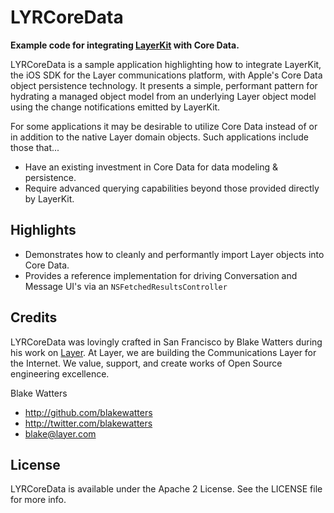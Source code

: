 # LYRCoreData

**Example code for integrating [LayerKit](https://layer.com/) with Core Data.**

LYRCoreData is a sample application highlighting how to integrate LayerKit, the iOS SDK for the Layer communications platform, with Apple's Core Data object persistence technology. It presents a simple, performant pattern for hydrating a managed object model from an underlying Layer object model using the change notifications emitted by LayerKit.

For some applications it may be desirable to utilize Core Data instead of or in addition to the native Layer domain objects. Such applications include those that...

* Have an existing investment in Core Data for data modeling & persistence.
* Require advanced querying capabilities beyond those provided directly by LayerKit.

## Highlights

* Demonstrates how to cleanly and performantly import Layer objects into Core Data.
* Provides a reference implementation for driving Conversation and Message UI's via an `NSFetchedResultsController`

## Credits

LYRCoreData was lovingly crafted in San Francisco by Blake Watters during his work on [Layer](http://layer.com). At Layer, we are building the Communications Layer for the Internet. We value, support, and create works of Open Source engineering excellence.

Blake Watters

- http://github.com/blakewatters
- http://twitter.com/blakewatters
- blake@layer.com

## License

LYRCoreData is available under the Apache 2 License. See the LICENSE file for more info.
